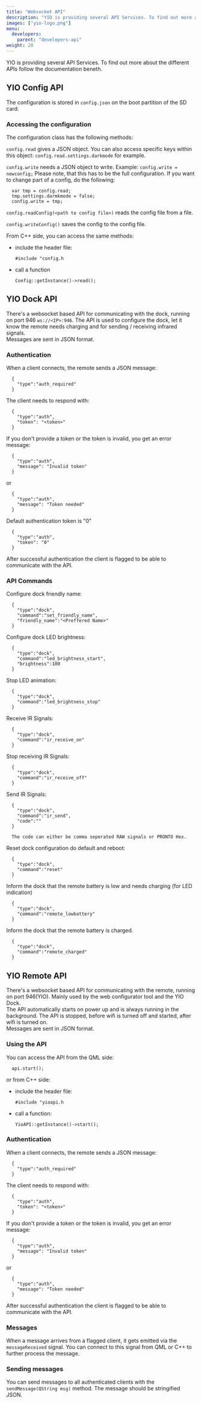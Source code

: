 ```yaml
---
title: "Websocket API"
description: "YIO is providing several API Services. To find out more about the different APIs follow the documentation beneth."
images: ["yio-logo.png"]
menu:
  developers:
    parent: "developers-api"
weight: 20
---
```


YIO is providing several API Services. To find out more about the different APIs follow the documentation beneth.

## YIO Config API

The configuration is stored in `config.json` on the boot partition of the SD card.

### Accessing the configuration

The configuration class has the following methods:

`config.read` gives a JSON object. You can also access specific keys within this object: `config.read.settings.darkmode` for example.

`config.write` needs a JSON object to write. Example: `config.write = newconfig;` Please note, that this has to be the full configuration. If you want to change part of a config, do the following:

      var tmp = config.read;
      tmp.settings.darmkmode = false;
      config.write = tmp;

`config.readConfig(<path to config file>)` reads the config file from a file.

`config.writeConfig()` saves the config to the config file.

From C++ side, you can access the same methods:

- include the header file:

      #include "config.h

- call a function

      Config::getInstance()->read();

## YIO Dock API

There's a websocket based API for communicating with the dock, running on port 946 `ws://<IP>:946`. The API is used to configure the dock, let it know the remote needs charging and for sending / receiving infrared signals.  
Messages are sent in JSON format.

### Authentication

When a client connects, the remote sends a JSON message:

      {
        "type":"auth_required"
      }

The client needs to respond with:

      {
        "type":"auth",
        "token": "<token>"
      }

If you don't provide a token or the token is invalid, you get an error message:

      {
        "type":"auth",
        "message": "Invalid token"
      }

or

      {
        "type":"auth",
        "message": "Token needed"
      }

Default authentication token is "0"

      {
        "type":"auth",
        "token": "0"
      }

After successful authentication the client is flagged to be able to communicate with the API.

### API Commands

Configure dock friendly name:

      {
        "type":"dock",
        "command":"set_friendly_name",
        "friendly_name":"<Preffered Name>"
      }

Configure dock LED brightness:

      {
        "type":"dock",
        "command":"led_brightness_start",
        "brightness":100
      }

Stop LED animation:

      {
        "type":"dock",
        "command":"led_brightness_stop"
      }

Receive IR Signals:

      {
        "type":"dock",
        "command":"ir_receive_on"
      }

Stop receiving IR Signals:

      {
        "type":"dock",
        "command":"ir_receive_off"
      }

Send IR Signals:

      {
        "type":"dock",
        "command":"ir_send",
        "code":""
      }

      The code can either be comma seperated RAW signals or PRONTO Hex.

Reset dock configuration do default and reboot:

      {
        "type":"dock",
        "command":"reset"
      }

Inform the dock that the remote battery is low and needs charging (for LED indication)

      {
        "type":"dock",
        "command":"remote_lowbattery"
      }

Inform the dock that the remote battery is charged.

      {
        "type":"dock",
        "command":"remote_charged"
      }

## YIO Remote API

There's a websocket based API for communicating with the remote, running on port 946(YIO). Mainly used by the web configurator tool and the YIO Dock.  
The API automatically starts on power up and is always running in the background. The API is stopped, before wifi is turned off and started, after wifi is turned on.  
Messages are sent in JSON format.

### Using the API

You can access the API from the QML side:

      api.start();

or from C++ side:

- include the header file:

      #include "yioapi.h

- call a function:

      YioAPI::getInstance()->start();

### Authentication

When a client connects, the remote sends a JSON message:

      {
        "type":"auth_required"
      }

The client needs to respond with:

      {
        "type":"auth",
        "token": "<token>"
      }

If you don't provide a token or the token is invalid, you get an error message:

      {
        "type":"auth",
        "message": "Invalid token"
      }

or

      {
        "type":"auth",
        "message": "Token needed"
      }

After successful authentication the client is flagged to be able to communicate with the API.

### Messages

When a message arrives from a flagged client, it gets emitted via the `messageReceived` signal. You can connect to this signal from QML or C++ to further process the message.

### Sending messages

You can send messages to all authenticated clients with the `sendMessage(QString msg)` method. The message should be stringified JSON.
